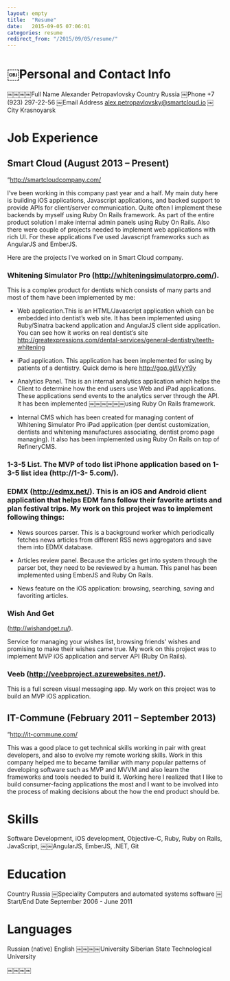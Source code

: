 ```yaml
---
layout: empty
title:  "Resume"
date:   2015-09-05 07:06:01
categories: resume
redirect_from: "/2015/09/05/resume/"
---
```


# ￼Personal and Contact Info

￼￼￼￼Full Name       Alexander Petropavlovsky
Country         Russia
￼Phone           +7 (923) 297-22-56
￼Email Address   alex.petropavlovsky@smartcloud.io
￼City            Krasnoyarsk

# Job Experience

## Smart Cloud (August 2013 – Present)
“http://smartcloudcompany.com/

I’ve been working in this company past year and a half. My main duty here is building iOS applications, Javascript applications, and backed support to provide APIs for client/server communication. Quite often I implement these backends by myself using Ruby On Rails framework. As part of the entire product solution I make internal admin panels using Ruby On Rails. Also there were couple of projects needed to implement web applications with rich UI. For these applications I’ve used Javascript frameworks such as AngularJS and EmberJS. 

Here are the projects I’ve worked on in Smart Cloud company.

### Whitening Simulator Pro (http://whiteningsimulatorpro.com/). 

This is a complex product for dentists which consists of many parts and most of them have been implemented by me:

- Web application.This is an HTML/Javascript application which can be embedded into dentist’s web site. It has been implemented using Ruby/Sinatra backend application and AngularJS client side application. You can see how it works on real dentist’s site http://greatexpressions.com/dental-services/general-dentistry/teeth-whitening

- iPad application. This application has been implemented for using by patients of a dentistry. Quick demo is here http://goo.gl/lVyY9y

- Analytics Panel. This is an internal analytics application which helps the Client to determine how the end users use Web and iPad applications. These applications send events to the analytics server through the API. It has been implemented ￼￼￼￼￼￼using Ruby On Rails framework.
- Internal CMS which has been created for managing content of Whitening Simulator Pro iPad application (per dentist customization, dentists and whitening manufactures associating, dentist promo page managing). It also has been implemented using Ruby On Rails on top of RefineryCMS.

### 1-3-5 List. The MVP of todo list iPhone application based on 1-3-5 list idea (http://1-3- 5.com/).

### EDMX (http://edmx.net/). This is an iOS and Android client application that helps EDM fans follow their favorite artists and plan festival trips. My work on this project was to implement following things:

- News sources parser. This is a background worker which periodically fetches news articles from different RSS news aggregators and save them into EDMX database.

- Articles review panel. Because the articles get into system through the parser bot, they need to be reviewed by a human. This panel has been implemented using EmberJS and Ruby On Rails.

- News feature on the iOS application: browsing, searching, saving and favoriting articles.

### Wish And Get 

(http://wishandget.ru/). 

Service for managing your wishes list, browsing friends' wishes and promising to make their wishes came true. My work on this project was to implement MVP iOS application and server API (Ruby On Rails).

### Veeb (http://veebproject.azurewebsites.net/). 

This is a full screen visual messaging app. My work on this project was to build an MVP iOS application.


## IT-Commune (February 2011 – September 2013)

“http://it-commune.com/

This was a good place to get technical skills working in pair with great developers, and also to evolve my remote working skills. Work in this company helped me to became familiar with many popular patterns of developing software such as MVP and MVVM and also learn the frameworks and tools needed to build it. Working here I realized that I like to build consumer-facing applications the most and I want to be involved into the process of making decisions about the how the end product should be.

# Skills

Software Development, iOS development, Objective-C, Ruby, Ruby on Rails, JavaScript, ￼￼AngularJS, EmberJS, .NET, Git

# Education

Country         Russia
￼Speciality      Computers and automated systems software
￼Start/End Date  September 2006 - June 2011

# Languages

Russian (native) English
￼￼￼￼University      Siberian State Technological University

￼￼￼￼
